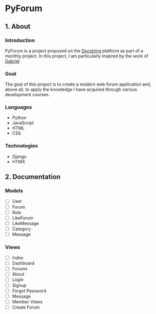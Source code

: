 # PyForum

## 1. About
### Introduction
PyForum is a project proposed on the [Docstring](https://www.docstring.fr/accompagnement/projets/systeme-de-gestion-de-forums/) platform as part of a monthly project. In this project, I am particularly inspired by the work of [Gabriel](https://github.com/gabigab117).

### Goal
The goal of this project is to create a modern web forum application and, above all, to apply the knowledge I have acquired through various development courses.

### Languages
- Python
- JavaScript
- HTML
- CSS

### Technologies
- Django
- HTMX

## 2. Documentation
### Models
- [ ] User
- [ ] Forum
- [ ] Role
- [ ] LikeForum
- [ ] LikeMessage
- [ ] Category
- [ ] Message

### Views
- [ ] Index
- [ ] Dashboard
- [ ] Forums
- [ ] About
- [ ] Login
- [ ] Signup
- [ ] Forgot Password
- [ ] Message
- [ ] Member Views
- [ ] Create Forum
